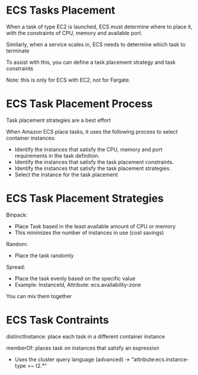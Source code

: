 # ECS Tasks Placement

When a task of type EC2 is launched, ECS must determine where to place it, with the constraints of CPU, memory and available port.

Similarly, when a service scales in, ECS needs to determine which task to terminate

To assist with this, you can define a task placement strategy and task constraints

Note: this is only for ECS with EC2, not for Fargate.

# ECS Task Placement Process

Task placement strategies are a best effort

When Amazon ECS place tasks, it uses the following process to select container instances:
- Identify the instances that satisfy the CPU, memory and port requirements in the task definition.
- Identify the instances that satisfy the task placement constraints.
- Identify the instances that satisfy the task placement strategies.
- Select the instance for the task placement

# ECS Task Placement Strategies

Binpack:
- Place Task based in the least available amount of CPU or memory
- This minimizes the number of instances in use (cost savings)

Random:
- Place the task randomly

Spread:
- Place the task evenly based on the specific value
- Example: InstanceId, Attribute: ecs.availability-zone

You can mix them together

# ECS Task Contraints

distinctInstance: place each task in a different container instance

memberOf: places task on instances that satisfy an expression
- Uses the cluster query language (advanced) -> "attribute:ecs.instance-type =~ t2.*"